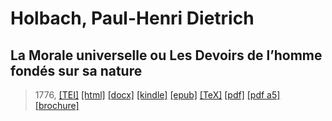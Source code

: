 # Holbach, Paul-Henri Dietrich
## La Morale universelle ou Les Devoirs de l’homme fondés sur sa nature

> 1776,  <a title="Source XML/TEI" class="mime48 tei" href="https://hurlus.github.io/tei/holbach1776_morale.xml">[TEI]</a>  <a title="HTML une page" class="mime48 html" href="https://hurlus.github.io/holbach1776_morale/holbach1776_morale.html">[html]</a>  <a title="Bureautique (LibreOffice, MS.Word)" class="mime48 docx" href="https://hurlus.github.io/holbach1776_morale/holbach1776_morale.docx">[docx]</a>  <a title="Amazon.kindle" class="mime48 mobi" href="https://hurlus.github.io/holbach1776_morale/holbach1776_morale.mobi">[kindle]</a>  <a title="EPUB, pour liseuses et téléphones" class="mime48 epub" href="https://hurlus.github.io/holbach1776_morale/holbach1776_morale.epub">[epub]</a>  <a title="LaTeX" class="mime48 tex" href="https://hurlus.github.io/holbach1776_morale/holbach1776_morale.tex">[TeX]</a>  <a title="PDF à imprimer, A4 2 colonnes" class="mime48 pdf" href="https://hurlus.github.io/holbach1776_morale/holbach1776_morale.pdf">[pdf]</a>  <a title="PDF à lire, A5 une colonne" class="mime48 a5" href="https://hurlus.github.io/holbach1776_morale/holbach1776_morale_a5.pdf">[pdf a5]</a>  <a title="Brochure à agrafer, pdf imposé pour imprimante recto/verso" class="mime48 brochure" href="https://hurlus.github.io/holbach1776_morale/holbach1776_morale_brochure.pdf">[brochure]</a> 
